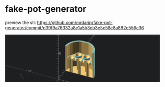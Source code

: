# fake-pot-generator

preview the stl: <https://github.com/mrdarip/fake-pot-generator/commit/d39f9a76332a8e1a5b3eb3e5e58c8a882e556c36>

![preview](image.png)